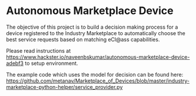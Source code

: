 # Autonomous Marketplace Device

The objective of this project is to build a decision making process for a device registered to the Industry Marketplace to automatically choose the best service requests based on matching eCl@ass capabilities.

Please read instructions at https://www.hackster.io/naveenbskumar/autonomous-marketplace-device-adebf3 to setup environment.

The example code which uses the model for decision can be found here: https://github.com/metanav/Marketplace_of_Devices/blob/master/industry-marketplace-python-helper/service_provider.py 
